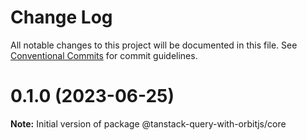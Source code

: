 # Change Log

All notable changes to this project will be documented in this file.
See [Conventional Commits](https://conventionalcommits.org) for commit guidelines.

# 0.1.0 (2023-06-25)

**Note:** Initial version of package @tanstack-query-with-orbitjs/core
